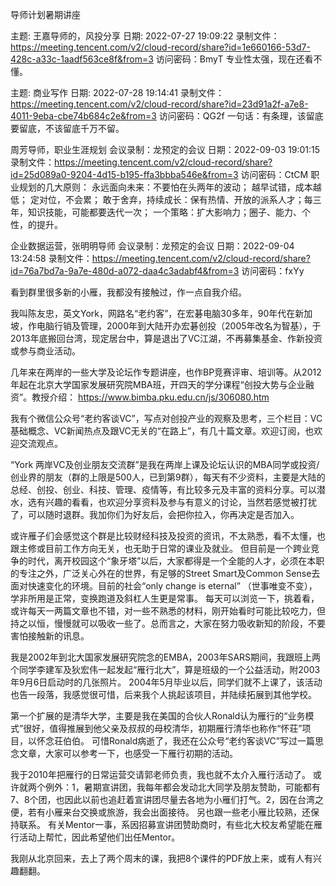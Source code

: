 导师计划暑期讲座

主题: 王嘉导师的，风投分享
日期: 2022-07-27 19:09:22
录制文件：https://meeting.tencent.com/v2/cloud-record/share?id=1e660166-53d7-428c-a33c-1aadf563ce8f&from=3
访问密码：BmyT
专业性太强，现在还看不懂。

主题: 商业写作
日期: 2022-07-28 19:14:41
录制文件：https://meeting.tencent.com/v2/cloud-record/share?id=23d91a2f-a7e8-4011-9eba-cbe74b684c2e&from=3
访问密码：QG2f
一句话：有条理，该留底要留底，不该留底千万不留。

周芳导师，职业生涯规划
会议录制：龙预定的会议
日期：2022-09-03 19:01:15
录制文件：https://meeting.tencent.com/v2/cloud-record/share?id=25d089a0-9204-4d15-b195-ffa3bbba546e&from=3
访问密码：CtCM
职业规划的几大原则：
永远面向未来：不要怕在头两年的波动；
越早试错，成本越低；
定对位，不会累；
敢于舍弃，持续成长：保有热情、开放的派系人才；每三年，知识技能，可能都要迭代一次；
一个策略：扩大影响力；圈子、能力、个性，的提升。

企业数据运营，张明明导师
会议录制：龙预定的会议
日期：2022-09-04 13:24:58
录制文件：https://meeting.tencent.com/v2/cloud-record/share?id=76a7bd7a-9a7e-480d-a072-daa4c3adabf4&from=3
访问密码：fxYy


看到群里很多新的小雁，我都没有接触过，作一点自我介绍。

我叫陈友忠，英文York，网路名“老约客”，在宏碁电脑30多年，90年代在新加坡，作电脑行销及管理，2000年到大陆开办宏碁创投（2005年改名为智基），于2013年底搬回台湾，现定居台中，算是退出了VC江湖，不再募集基金、作新投资或参与商业活动。 

几年来在两岸的一些大学及论坛作专题讲座，也作BP竞赛评审、培训等。从2012年起在北京大学国家发展研究院MBA班，开四天的学分课程“创投大势与企业融资”。教授介绍：
https://www.bimba.pku.edu.cn/js/306080.htm

我有个微信公众号“老约客谈VC”，写点对创投产业的观察及思考，三个栏目：VC基础概念、VC新闻热点及跟VC无关的“在路上”，有几十篇文章。欢迎订阅，也欢迎交流观点。

“York 两岸VC及创业朋友交流群”是我在两岸上课及论坛认识的MBA同学或投资/创业界的朋友（群的上限是500人，已到第9群），每天有不少资料，主要是大陆的总经、创投、创业、科技、管理、疫情等，有比较多元及丰富的资料分享。可以潜水，选有兴趣的看看，也欢迎分享资料及参与有意义的讨论，当然若感觉被打扰了，可以随时退群。我加你们为好友后，会把你拉入，你再决定是否加入。

或许雁子们会感觉这个群是比较财经科技及投资的资讯，不太熟悉，看不太懂，也跟主修或目前工作方向无关，也无助于日常的课业及就业。 但目前是一个跨业竞争的时代，离开校园这个“象牙塔”以后，大家都得是一个全能的人才，必须在本职的专注之外，广泛关心外在的世界，有足够的Street Smart及Common Sense去面对快速变化的环境。目前的社会“only change is eternal” （世事唯变不变），学非所用是正常，变换跑道及斜杠人生更是常事。 每天可以浏览一下，挑着看，或许每天一两篇文章也不错，对一些不熟悉的材料，刚开始看时可能比较吃力，但持之以恒，慢慢就可以吸收一些了。总而言之，大家在努力吸收新知的阶段，不要害怕接触新的讯息。

我是2002年到北大国家发展研究院念的EMBA，2003年SARS期间，我跟班上两个同学李建军及狄宏伟一起发起“雁行北大”，算是班级的一个公益活动，附2003年9月6日启动时的几张照片。 2004年5月毕业以后，同学们就不上课了，该活动也告一段落，我感觉很可惜，后来我个人挑起该项目，并陆续拓展到其他学校。 

第一个扩展的是清华大学，主要是我在美国的合伙人Ronald认为雁行的“业务模式”很好，值得推展到他父亲及叔叔的母校清华，初期雁行清华也称作“怀荘”项目，以怀念荘伯伯。 可惜Ronald病逝了，我还在公众号“老约客谈VC”写过一篇思念文章，大家可以参考一下，也感受一下雁行初期的活动。 

我于2010年把雁行的日常运营交请郭老师负责，我也就不太介入雁行活动了。 或许就两个例外：1，暑期宣讲团，我每年都会发动北大同学及朋友赞助，可能都有7、8个团，也因此以前也追赶着宣讲团尽量去各地为小雁们打气。2，因在台湾之便，若有小雁来台交换或旅游，我会出面接待。 另也跟一些老小雁比较熟，还保持联系。  有关Mentor一事，系因招募宣讲团赞助商时，有些北大校友希望能在雁行活动上帮忙，因此希望他们出任Mentor。 

我刚从北京回来，去上了两个周末的课，我把8个课件的PDF放上来，或有人有兴趣翻翻。